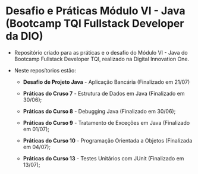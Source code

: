 # Desafio e Práticas Módulo VI - Java (Bootcamp TQI Fullstack Developer da DIO)

- Repositório criado para as práticas e o desafio do Módulo VI - Java do Bootcamp Fullstack Developer TQI, realizado na Digital Innovation One.

- Neste reposítorios estão:
  
  - **Desafio de Projeto Java** - Aplicação Bancária (Finalizado em 21/07)
  
  - **Práticas do Cruso 7** - Estrutura de Dados em Java (Finalizado em 30/06);
  
  - **Práticas do Curso 8** - Debugging Java (Finalizado em 30/06);
  
  - **Práticas do Curso 9** - Tratamento de Exceções em Java (Finalizado em 01/07);
  
  - **Práticas do Curso 10** - Programação Orientada a Objetos (Finalizada em 04/07);
  
  - **Práticas do Curso 13** - Testes Unitários com JUnit (Finalizado em 13/07);
